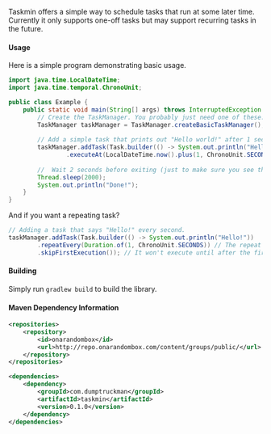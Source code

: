 Taskmin offers a simple way to schedule tasks that run at some later time.
Currently it only supports one-off tasks but may support recurring tasks in
the future.

#### Usage
Here is a simple program demonstrating basic usage.
```java
import java.time.LocalDateTime;
import java.time.temporal.ChronoUnit;

public class Example {
    public static void main(String[] args) throws InterruptedException {
        // Create the TaskManager. You probably just need one of these.
        TaskManager taskManager = TaskManager.createBasicTaskManager();
        
        // Add a simple task that prints out "Hello world!" after 1 second.
        taskManager.addTask(Task.builder(() -> System.out.println("Hello world!"))
                .executeAt(LocalDateTime.now().plus(1, ChronoUnit.SECONDS)));
        
        //  Wait 2 seconds before exiting (just to make sure you see the message!)
        Thread.sleep(2000);
        System.out.println("Done!");
    }
}
```

And if you want a repeating task?
```java
// Adding a task that says "Hello!" every second.
taskManager.addTask(Task.builder(() -> System.out.println("Hello!"))
        .repeatEvery(Duration.of(1, ChronoUnit.SECONDS)) // The repeat period
        .skipFirstExecution()); // It won't execute until after the first period
```

#### Building
Simply run `gradlew build` to build the library.

#### Maven Dependency Information
```xml
<repositories>
    <repository>
        <id>onarandombox</id>
        <url>http://repo.onarandombox.com/content/groups/public/</url>
    </repository>
</repositories>

<dependencies>
    <dependency>
        <groupId>com.dumptruckman</groupId>
        <artifactId>taskmin</artifactId>
        <version>0.1.0</version>
    </dependency>
</dependencies>
```